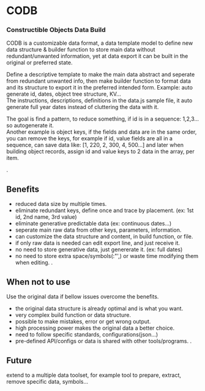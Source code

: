 # CODB
### Constructible Objects Data Build
CODB is a customizable data format, a data template model to define new data structure & builder function to store main data without redundant/unwanted information, yet at data export it can be built in the original or preferred state.  

Define a descriptive template to make the main data abstract and seperate from redundant unwanted info, then make builder function to format data and its structure to export it in the preferred intended form. Example: auto generate id, dates, object tree structure, KV...  
The instructions, descriptions, definitions in the data.js sample file, it auto generate full year dates instead of cluttering the data with it.  

The goal is find a pattern, to reduce something, if id is in a sequence: 1,2,3... so autogenerate it.  
Another example is object keys, if the fields and data are in the same order, you can remove the keys, for example if id, value fields are all in a sequence, can save data like:  [1, 220, 2, 300, 4, 500...] and later when building object records, assign id and value keys to 2 data in the array, per item.  

.
## Benefits
- reduced data size by multiple times. 
- eliminate redundant keys, define once and trace by placement. (ex: 1st id, 2nd name, 3rd value) 
- eliminate generative predictable data (ex: continuous dates...)
- seperate main raw data from other keys, parameters, information.
- can customize the data structure and content, in build function, or file.
- if only raw data is needed can edit export line, and just receive it.
- no need to store generative data, just genererate it. (ex: full dates)
- no need to store extra space/symbols(:"',) or waste time modifying them when editing.
.
## When not to use
Use the original data if bellow issues overcome the benefits.
- the original data structure is already optimal and is what you want.
- very complex build function or data structure.
- possible to make mistakes, error or get wrong output.
- high processing power makes the original data a better choice.
- need to follow specific standards, configurations(json...)
- pre-defined API/configs or data is shared with other tools/programs.
.
## Future
extend to a multiple data toolset, for example tool to prepare, extract, remove specific data, symbols...
